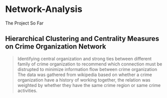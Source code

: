 # Network-Analysis

The Project So Far

## Hierarchical Clustering and Centrality Measures on Crime Organization Network
> Identifying central organization and strong ties between different family of crime organization to recommend which connection must be distrupted to minimize information flow between crime organization
The data was gathered from wikipedia based on whether a crime organization have a history of working together, the relation was weighted by whether they have the same crime region or same crime activities.
